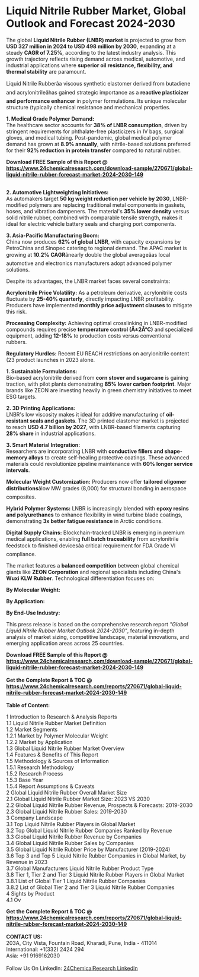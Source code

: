 <h1>Liquid Nitrile Rubber Market, Global Outlook and Forecast 2024-2030</h1><p>The global <strong>Liquid Nitrile Rubber (LNBR) market</strong> is projected to grow from <strong>USD 327 million in 2024 to USD 498 million by 2030</strong>, expanding at a steady <strong>CAGR of 7.25%</strong>, according to the latest industry analysis. This growth trajectory reflects rising demand across medical, automotive, and industrial applications where <strong>superior oil resistance, flexibility, and thermal stability</strong> are paramount.</p><p>Liquid Nitrile Rubberâa viscous synthetic elastomer derived from butadiene and acrylonitrileâhas gained strategic importance as a <strong>reactive plasticizer and performance enhancer</strong> in polymer formulations. Its unique molecular structure (typically chemical resistance and mechanical properties.</p><p><strong>1. Medical Grade Polymer Demand:</strong><br>
The healthcare sector accounts for <strong>38% of LNBR consumption</strong>, driven by stringent requirements for phthalate-free plasticizers in IV bags, surgical gloves, and medical tubing. Post-pandemic, global medical polymer demand has grown at <strong>8.9% annually</strong>, with nitrile-based solutions preferred for their <strong>92% reduction in protein transfer</strong> compared to natural rubber.</p><div><b>Download FREE Sample of this Report @ 
            <a href="https://www.24chemicalresearch.com/download-sample/270671/global-liquid-nitrile-rubber-forecast-market-2024-2030-149">
            https://www.24chemicalresearch.com/download-sample/270671/global-liquid-nitrile-rubber-forecast-market-2024-2030-149</a></b></div><br><p><strong>2. Automotive Lightweighting Initiatives:</strong><br>
As automakers target <strong>50 kg weight reduction per vehicle by 2030</strong>, LNBR-modified polymers are replacing traditional metal components in gaskets, hoses, and vibration dampeners. The material's <strong>35% lower density</strong> versus solid nitrile rubber, combined with comparable tensile strength, makes it ideal for electric vehicle battery seals and charging port components.</p><p><strong>3. Asia-Pacific Manufacturing Boom:</strong><br>
China now produces <strong>62% of global LNBR</strong>, with capacity expansions by PetroChina and Sinopec catering to regional demand. The APAC market is growing at <strong>10.2% CAGR</strong>ânearly double the global averageâas local automotive and electronics manufacturers adopt advanced polymer solutions.</p><p>Despite its advantages, the LNBR market faces several constraints:</p><p><strong>Acrylonitrile Price Volatility:</strong> As a petroleum derivative, acrylonitrile costs fluctuate by <strong>25-40% quarterly</strong>, directly impacting LNBR profitability. Producers have implemented <strong>monthly price adjustment clauses</strong> to mitigate this risk.</p><p><strong>Processing Complexity:</strong> Achieving optimal crosslinking in LNBR-modified compounds requires precise <strong>temperature control (Â±2Â°C)</strong> and specialized equipment, adding <strong>12-18%</strong> to production costs versus conventional rubbers.</p><p><strong>Regulatory Hurdles:</strong> Recent EU REACH restrictions on acrylonitrile content (23 product launches in 2023 alone.</p><p><strong>1. Sustainable Formulations:</strong><br>
Bio-based acrylonitrile derived from <strong>corn stover and sugarcane</strong> is gaining traction, with pilot plants demonstrating <strong>85% lower carbon footprint</strong>. Major brands like ZEON are investing heavily in green chemistry initiatives to meet ESG targets.</p><p><strong>2. 3D Printing Applications:</strong><br>
LNBR's low viscosity makes it ideal for additive manufacturing of <strong>oil-resistant seals and gaskets</strong>. The 3D printed elastomer market is projected to reach <strong>USD 4.7 billion by 2027</strong>, with LNBR-based filaments capturing <strong>28% share</strong> in industrial applications.</p><p><strong>3. Smart Material Integration:</strong><br>
Researchers are incorporating LNBR with <strong>conductive fillers and shape-memory alloys</strong> to create self-healing protective coatings. These advanced materials could revolutionize pipeline maintenance with <strong>60% longer service intervals</strong>.</p><p><strong>Molecular Weight Customization:</strong> Producers now offer <strong>tailored oligomer distributions</strong>âlow MW grades (8,000) for structural bonding in aerospace composites.</p><p><strong>Hybrid Polymer Systems:</strong> LNBR is increasingly blended with <strong>epoxy resins and polyurethanes</strong> to enhance flexibility in wind turbine blade coatings, demonstrating <strong>3x better fatigue resistance</strong> in Arctic conditions.</p><p><strong>Digital Supply Chains:</strong> Blockchain-tracked LNBR is emerging in premium medical applications, enabling <strong>full batch traceability</strong> from acrylonitrile feedstock to finished devicesâa critical requirement for FDA Grade VI compliance.</p><p>The market features a <strong>balanced competition</strong> between global chemical giants like <strong>ZEON Corporation</strong> and regional specialists including China's <strong>Wuxi KLW Rubber</strong>. Technological differentiation focuses on:</p><p><strong>By Molecular Weight:</strong></p><p><strong>By Application:</strong></p><p><strong>By End-Use Industry:</strong></p><p>This press release is based on the comprehensive research report <em>"Global Liquid Nitrile Rubber Market Outlook 2024-2030"</em>, featuring in-depth analysis of market sizing, competitive landscape, material innovations, and emerging application areas across 25 countries.</p><div><b>Download FREE Sample of this Report @ 
            <a href="https://www.24chemicalresearch.com/download-sample/270671/global-liquid-nitrile-rubber-forecast-market-2024-2030-149">
            https://www.24chemicalresearch.com/download-sample/270671/global-liquid-nitrile-rubber-forecast-market-2024-2030-149</a></b></div><br><div><b>Get the Complete Report & TOC @ 
            <a href="https://www.24chemicalresearch.com/reports/270671/global-liquid-nitrile-rubber-forecast-market-2024-2030-149">
            https://www.24chemicalresearch.com/reports/270671/global-liquid-nitrile-rubber-forecast-market-2024-2030-149</a></b></div><br>
            <b>Table of Content:</b><p>1 Introduction to Research & Analysis Reports<br />
    1.1 Liquid Nitrile Rubber Market Definition<br />
    1.2 Market Segments<br />
        1.2.1 Market by Polymer Molecular Weight<br />
        1.2.2 Market by Application<br />
    1.3 Global Liquid Nitrile Rubber Market Overview<br />
    1.4 Features & Benefits of This Report<br />
    1.5 Methodology & Sources of Information<br />
        1.5.1 Research Methodology<br />
        1.5.2 Research Process<br />
        1.5.3 Base Year<br />
        1.5.4 Report Assumptions & Caveats<br />
2 Global Liquid Nitrile Rubber Overall Market Size<br />
    2.1 Global Liquid Nitrile Rubber Market Size: 2023 VS 2030<br />
    2.2 Global Liquid Nitrile Rubber Revenue, Prospects & Forecasts: 2019-2030<br />
    2.3 Global Liquid Nitrile Rubber Sales: 2019-2030<br />
3 Company Landscape<br />
    3.1 Top Liquid Nitrile Rubber Players in Global Market<br />
    3.2 Top Global Liquid Nitrile Rubber Companies Ranked by Revenue<br />
    3.3 Global Liquid Nitrile Rubber Revenue by Companies<br />
    3.4 Global Liquid Nitrile Rubber Sales by Companies<br />
    3.5 Global Liquid Nitrile Rubber Price by Manufacturer (2019-2024)<br />
    3.6 Top 3 and Top 5 Liquid Nitrile Rubber Companies in Global Market, by Revenue in 2023<br />
    3.7 Global Manufacturers Liquid Nitrile Rubber Product Type<br />
    3.8 Tier 1, Tier 2 and Tier 3 Liquid Nitrile Rubber Players in Global Market<br />
        3.8.1 List of Global Tier 1 Liquid Nitrile Rubber Companies<br />
        3.8.2 List of Global Tier 2 and Tier 3 Liquid Nitrile Rubber Companies<br />
4 Sights by Product<br />
    4.1 Ov</p><div><b>Get the Complete Report & TOC @ 
            <a href="https://www.24chemicalresearch.com/reports/270671/global-liquid-nitrile-rubber-forecast-market-2024-2030-149">
            https://www.24chemicalresearch.com/reports/270671/global-liquid-nitrile-rubber-forecast-market-2024-2030-149</a></b></div><br><b>CONTACT US:</b><br>
            203A, City Vista, Fountain Road, Kharadi, Pune, India - 411014<br>
            International: +1(332) 2424 294<br>
            Asia: +91 9169162030 <br><br>
            Follow Us On LinkedIn: <a href="https://www.linkedin.com/company/24chemicalresearch/">24ChemicalResearch LinkedIn</a>
